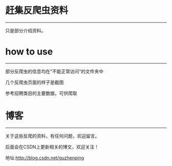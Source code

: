 # 赶集反爬虫资料
--------------
只是部分介绍资料。

# how to use
--------------
部分反爬虫的信息均在“不能正常访问”的文件夹中

几个反爬虫页面的样子是截图

参考招聘类目的主要数据，可供爬取

# 博客
--------------
关于这些反爬的资料，有任何问题，欢迎留言。

后面会在CSDN上更新相关的博文，欢迎关注！

地址:http://blog.csdn.net/guzhenping

